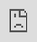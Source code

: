 <!DOCTYPE html>
<html lang="en">
<head>
    <meta charset="UTF-8">
    <meta name="viewport" content="width=device-width, initial-scale=1.0">
    <title>WOP</title>
    <style>
        html, body {
            margin: 0;
            padding: 0;
            width: 100%;
            height: 100%;
        }
        .html_embed_widget {
            width: 100%;
            height: 100%;
            position: absolute;
            top: 0;
            left: 0;
        }
        iframe {
            width: 100%;
            height: 100%;
            border: none;
        }
    </style>
</head>
<body>
    <div class="html_embed_widget base_widget embed_wrapper" id="html_embed_7905766">
        <iframe src="https://html-classic.itch.zone/html/11113718/index.html" scrolling="no" id="game_drop" allowtransparency="false" allow="autoplay; fullscreen *; geolocation; microphone; camera; midi; monetization; xr-spatial-tracking; gamepad; gyroscope; accelerometer; xr; cross-origin-isolated; web-share" webkitallowfullscreen="true" frameborder="0" allowfullscreen="true" mozallowfullscreen="true" msallowfullscreen="true"></iframe>
    </div>
</body>
</html>
